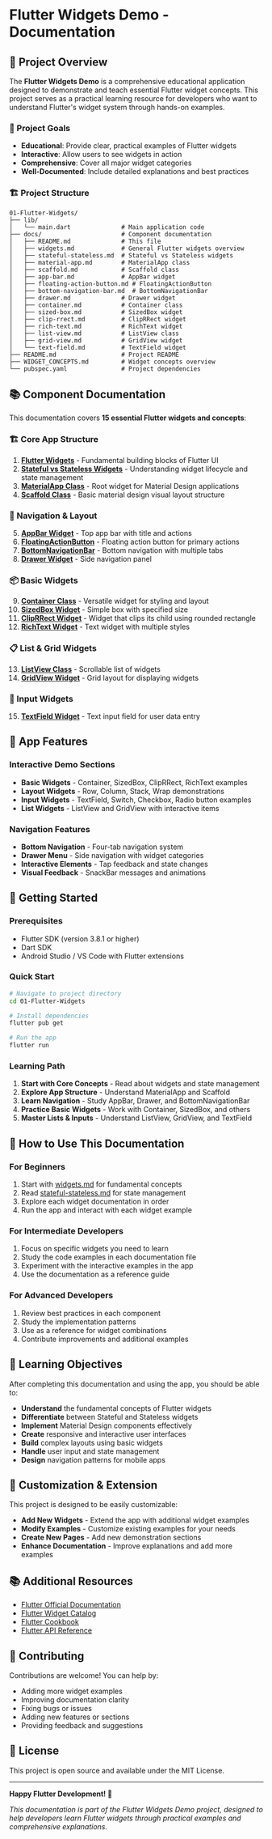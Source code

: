 # Flutter Widgets Demo - Documentation

## 📖 Project Overview

The **Flutter Widgets Demo** is a comprehensive educational application designed to demonstrate and teach essential Flutter widget concepts. This project serves as a practical learning resource for developers who want to understand Flutter's widget system through hands-on examples.

### 🎯 Project Goals

- **Educational**: Provide clear, practical examples of Flutter widgets
- **Interactive**: Allow users to see widgets in action
- **Comprehensive**: Cover all major widget categories
- **Well-Documented**: Include detailed explanations and best practices

### 🏗️ Project Structure

```
01-Flutter-Widgets/
├── lib/
│   └── main.dart              # Main application code
├── docs/                      # Component documentation
│   ├── README.md              # This file
│   ├── widgets.md             # General Flutter widgets overview
│   ├── stateful-stateless.md  # Stateful vs Stateless widgets
│   ├── material-app.md        # MaterialApp class
│   ├── scaffold.md            # Scaffold class
│   ├── app-bar.md             # AppBar widget
│   ├── floating-action-button.md # FloatingActionButton
│   ├── bottom-navigation-bar.md  # BottomNavigationBar
│   ├── drawer.md              # Drawer widget
│   ├── container.md           # Container class
│   ├── sized-box.md           # SizedBox widget
│   ├── clip-rrect.md          # ClipRRect widget
│   ├── rich-text.md           # RichText widget
│   ├── list-view.md           # ListView class
│   ├── grid-view.md           # GridView widget
│   └── text-field.md          # TextField widget
├── README.md                  # Project README
├── WIDGET_CONCEPTS.md         # Widget concepts overview
└── pubspec.yaml               # Project dependencies
```

## 📚 Component Documentation

This documentation covers **15 essential Flutter widgets and concepts**:

### 🏗️ Core App Structure
1. **[Flutter Widgets](widgets.md)** - Fundamental building blocks of Flutter UI
2. **[Stateful vs Stateless Widgets](stateful-stateless.md)** - Understanding widget lifecycle and state management
3. **[MaterialApp Class](material-app.md)** - Root widget for Material Design applications
4. **[Scaffold Class](scaffold.md)** - Basic material design visual layout structure

### 🧭 Navigation & Layout
5. **[AppBar Widget](app-bar.md)** - Top app bar with title and actions
6. **[FloatingActionButton](floating-action-button.md)** - Floating action button for primary actions
7. **[BottomNavigationBar](bottom-navigation-bar.md)** - Bottom navigation with multiple tabs
8. **[Drawer Widget](drawer.md)** - Side navigation panel

### 📦 Basic Widgets
9. **[Container Class](container.md)** - Versatile widget for styling and layout
10. **[SizedBox Widget](sized-box.md)** - Simple box with specified size
11. **[ClipRRect Widget](clip-rrect.md)** - Widget that clips its child using rounded rectangle
12. **[RichText Widget](rich-text.md)** - Text widget with multiple styles

### 📋 List & Grid Widgets
13. **[ListView Class](list-view.md)** - Scrollable list of widgets
14. **[GridView Widget](grid-view.md)** - Grid layout for displaying widgets

### 📝 Input Widgets
15. **[TextField Widget](text-field.md)** - Text input field for user data entry

## 🎨 App Features

### Interactive Demo Sections
- **Basic Widgets** - Container, SizedBox, ClipRRect, RichText examples
- **Layout Widgets** - Row, Column, Stack, Wrap demonstrations
- **Input Widgets** - TextField, Switch, Checkbox, Radio button examples
- **List Widgets** - ListView and GridView with interactive items

### Navigation Features
- **Bottom Navigation** - Four-tab navigation system
- **Drawer Menu** - Side navigation with widget categories
- **Interactive Elements** - Tap feedback and state changes
- **Visual Feedback** - SnackBar messages and animations

## 🚀 Getting Started

### Prerequisites
- Flutter SDK (version 3.8.1 or higher)
- Dart SDK
- Android Studio / VS Code with Flutter extensions

### Quick Start
```bash
# Navigate to project directory
cd 01-Flutter-Widgets

# Install dependencies
flutter pub get

# Run the app
flutter run
```

### Learning Path
1. **Start with Core Concepts** - Read about widgets and state management
2. **Explore App Structure** - Understand MaterialApp and Scaffold
3. **Learn Navigation** - Study AppBar, Drawer, and BottomNavigationBar
4. **Practice Basic Widgets** - Work with Container, SizedBox, and others
5. **Master Lists & Inputs** - Understand ListView, GridView, and TextField

## 📖 How to Use This Documentation

### For Beginners
1. Start with [widgets.md](widgets.md) for fundamental concepts
2. Read [stateful-stateless.md](stateful-stateless.md) for state management
3. Explore each widget documentation in order
4. Run the app and interact with each widget example

### For Intermediate Developers
1. Focus on specific widgets you need to learn
2. Study the code examples in each documentation file
3. Experiment with the interactive examples in the app
4. Use the documentation as a reference guide

### For Advanced Developers
1. Review best practices in each component
2. Study the implementation patterns
3. Use as a reference for widget combinations
4. Contribute improvements and additional examples

## 🎯 Learning Objectives

After completing this documentation and using the app, you should be able to:

- **Understand** the fundamental concepts of Flutter widgets
- **Differentiate** between Stateful and Stateless widgets
- **Implement** Material Design components effectively
- **Create** responsive and interactive user interfaces
- **Build** complex layouts using basic widgets
- **Handle** user input and state management
- **Design** navigation patterns for mobile apps

## 🔧 Customization & Extension

This project is designed to be easily customizable:

- **Add New Widgets** - Extend the app with additional widget examples
- **Modify Examples** - Customize existing examples for your needs
- **Create New Pages** - Add new demonstration sections
- **Enhance Documentation** - Improve explanations and add more examples

## 📚 Additional Resources

- [Flutter Official Documentation](https://docs.flutter.dev/)
- [Flutter Widget Catalog](https://docs.flutter.dev/development/ui/widgets)
- [Flutter Cookbook](https://docs.flutter.dev/cookbook)
- [Flutter API Reference](https://api.flutter.dev)

## 🤝 Contributing

Contributions are welcome! You can help by:
- Adding more widget examples
- Improving documentation clarity
- Fixing bugs or issues
- Adding new features or sections
- Providing feedback and suggestions

## 📄 License

This project is open source and available under the MIT License.

---

**Happy Flutter Development! 🚀**

*This documentation is part of the Flutter Widgets Demo project, designed to help developers learn Flutter widgets through practical examples and comprehensive explanations.*
